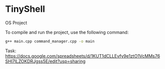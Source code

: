 # TinyShell
OS Project

To compile and run the project, use the following command:

```sh
g++ main.cpp command_manager.cpp -o main
```

Task: https://docs.google.com/spreadsheets/d/1KUT1dCLLEvfy9e1ztO1VcMMs76SHl7lLZOKDRJgss5E/edit?usp=sharing
